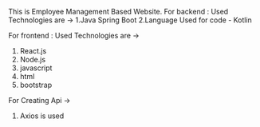 This is Employee Management Based Website.
For backend : Used Technologies are ->
1.Java Spring Boot
2.Language Used for code - Kotlin

For frontend : Used Technologies are ->
1. React.js
2. Node.js
3. javascript
4. html
5. bootstrap

For Creating Api ->
1. Axios is used
